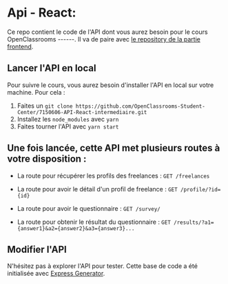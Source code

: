 # Api - React:

Ce repo contient le code de l'API dont vous aurez besoin pour le cours OpenClassrooms ------.
Il va de paire avec [le repository de la partie frontend](https://github.com/OpenClassrooms-Student-Center/7150606-React-intermediaire.git).


## Lancer l'API en local

Pour suivre le cours, vous aurez besoin d'installer l'API en local sur votre machine. Pour cela :
1. Faites un `git clone https://github.com/OpenClassrooms-Student-Center/7150606-API-React-intermediaire.git`
2. Installez les `node_modules` avec `yarn`
3. Faites tourner l'API avec `yarn start`

## Une fois lancée, cette API met plusieurs routes à votre disposition :

- La route pour récupérer les profils des freelances :
`GET /freelances`

- La route pour avoir le détail d'un profil de freelance :
`GET /profile/?id={id}`

- La route pour avoir le questionnaire :
`GET /survey/`

- La route pour obtenir le résultat du questionnaire :
`GET /results/?a1={answer1}&a2={answer2}&a3={answer3}...`


## Modifier l'API

N'hésitez pas à explorer l'API pour tester. Cette base de code a été initialisée avec [Express Generator](https://expressjs.com/fr/starter/generator.html).
